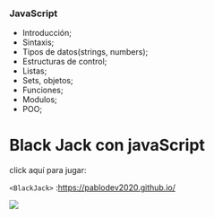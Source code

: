 ### JavaScript

- Introducción;
- Sintaxis;
- Tipos de datos(strings, numbers);
- Estructuras de control;
- Listas;
- Sets, objetos;
- Funciones;
- Modulos;
- POO;

# Black Jack con javaScript
click aquí para jugar: 

`<BlackJack>` :https://pablodev2020.github.io/

![](https://raw.githubusercontent.com/Pablo-Meza/CursoJS-OpenBootCamp/master/imagenes/BlackJ.png)  
